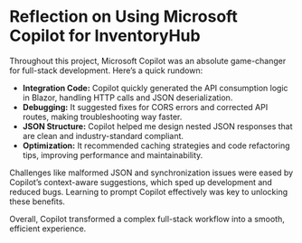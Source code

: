 # Reflection on Using Microsoft Copilot for InventoryHub

Throughout this project, Microsoft Copilot was an absolute game-changer for full-stack development. Here’s a quick rundown:

- **Integration Code:** Copilot quickly generated the API consumption logic in Blazor, handling HTTP calls and JSON deserialization.
- **Debugging:** It suggested fixes for CORS errors and corrected API routes, making troubleshooting way faster.
- **JSON Structure:** Copilot helped me design nested JSON responses that are clean and industry-standard compliant.
- **Optimization:** It recommended caching strategies and code refactoring tips, improving performance and maintainability.

Challenges like malformed JSON and synchronization issues were eased by Copilot’s context-aware suggestions, which sped up development and reduced bugs. Learning to prompt Copilot effectively was key to unlocking these benefits.

Overall, Copilot transformed a complex full-stack workflow into a smooth, efficient experience.